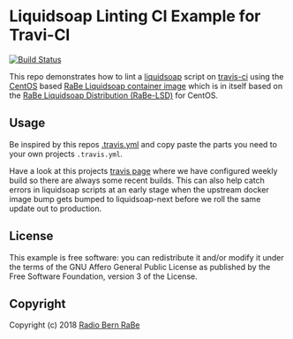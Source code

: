 # Liquidsoap Linting CI Example for Travi-CI

[![Build Status](https://travis-ci.org/radiorabe/travis-ex-docker-liquidsoap-linting.svg?branch=master)](https://travis-ci.org/radiorabe/travis-ex-docker-liquidsoap-linting)

This repo demonstrates how to lint a [liquidsoap](http://liquidsoap.fm) script on [travis-ci](https://travis-ci.org) using
the [CentOS](https://centos.org) based [RaBe Liquidsoap container image](https://github.com/radiorabe/docker-liquidsoap)
which is in itself based on the [RaBe Liquidsoap Distribution (RaBe-LSD)](https://github.com/radiorabe/centos-rpm-liquidsoap) for CentOS.

## Usage

Be inspired by this repos [.travis.yml](./travis.yml) and copy paste the parts you need to your own projects `.travis.yml`.

Have a look at this projects [travis page](https://travis-ci.org/radiorabe/travis-ex-docker-liquidsoap-linting) where we have
configured weekly build so there are always some recent builds. This can also help catch errors in liquidsoap
scripts at an early stage when the upstream docker image bump gets bumped to liquidsoap-next before we roll
the same update out to production.

## License
This example is free software: you can redistribute it and/or modify it
under the terms of the GNU Affero General Public License as published
by the Free Software Foundation, version 3 of the License.

## Copyright
Copyright (c) 2018 [Radio Bern RaBe](http://www.rabe.ch)
